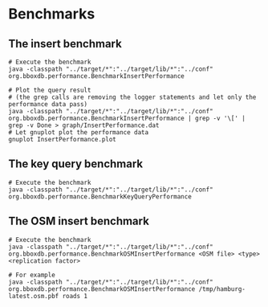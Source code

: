 # Benchmarks

## The insert benchmark
	
	# Execute the benchmark
	java -classpath "../target/*":"../target/lib/*":"../conf" org.bboxdb.performance.BenchmarkInsertPerformance

	# Plot the query result
	# (the grep calls are removing the logger statements and let only the performance data pass)
	java -classpath "../target/*":"../target/lib/*":"../conf" org.bboxdb.performance.BenchmarkInsertPerformance | grep -v '\[' | grep -v Done > graph/InsertPerformance.dat
	# Let gnuplot plot the performance data
	gnuplot InsertPerformance.plot 
	
## The key query benchmark

	# Execute the benchmark
	java -classpath "../target/*":"../target/lib/*":"../conf" org.bboxdb.performance.BenchmarkKeyQueryPerformance

## The OSM insert benchmark

	# Execute the benchmark
	java -classpath "../target/*":"../target/lib/*":"../conf" org.bboxdb.performance.BenchmarkOSMInsertPerformance <OSM file> <type> <replication factor>
	
	# For example
	java -classpath "../target/*":"../target/lib/*":"../conf" org.bboxdb.performance.BenchmarkOSMInsertPerformance /tmp/hamburg-latest.osm.pbf roads 1
	
